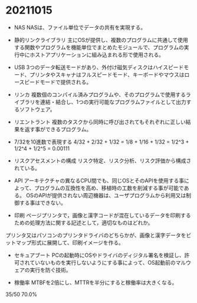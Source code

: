 # 20211015

- NAS
NASは、ファイル単位でデータの共有を実現する。

- 静的リンクライブラリ
主にOSが提供し、複数のプログラムに共通して使用する関数やプログラムを機能単位でまとめたモジュールで、プログラムの実行中にホストアプリケーションに組み込まれる形で使用される。

- USB
3つのデータ転送モードがあり、外付け磁気ディスクはハイスピードモード、プリンタやスキャナはフルスピードモード、キーボードやマウスはロースピードモードで提供される。

- リンカ
複数個のコンパイル済みプログラムや、そのプログラムで使用するライブラリを連結・結合し、1つの実行可能なプログラムファイルとして出力するソフトウェア。

- リエントラント
複数のタスクから同時に呼び出されてもそれぞれに正しい結果を返す事ができるプログラム。

- 7/32を10進数で表現する
4/32 + 2/32 + 1/32
= 1/8 + 1/16 + 1/32
= 1/2^3 + 1/2^4 + 1/2^5
= 0.00111

- リスクアセスメントの構成
リスク特定、リスク分析、リスク評価から構成されている。

- API
アーキテクチャの異なるCPU間でも、同じOSとそのAPIを使用する事によって、プログラムの互換性を高め、移植時の工数を削減する事が可能である。
OSのAPIが提供されない周辺機器は、ユーザプログラムから利用又は制御する事はできない。

- 印刷
ページプリンタで，画像と漢字コードが混在しているデータを印刷するための処理方法に関する記述として，適切なものはどれか。

プリンタ又はパソコンのプリンタドライバのどちらかが、画像と漢字データをビットマップ形式に展開して、印刷イメージを作る。

- セキュアブート
PCの起動時にOSやドライバのディジタル署名を検証し、許可されていないものを実行しないようにする事によって、OS起動前のマルウェアの実行を防ぐ技術。

- 稼働率
MTBFを2倍にし、MTTRを半分にすると稼働率は大きくなる。

35/50 70.0%
